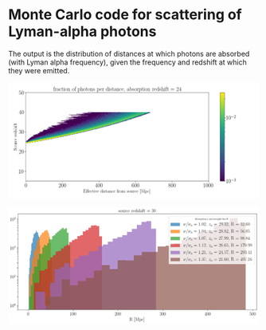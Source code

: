 # Monte Carlo code for scattering of Lyman-alpha photons

The output is the distribution of distances at which photons are absorbed (with Lyman alpha frequency), given the frequency and redshift at which they were emitted.

![distance_distribution](fop.png)


![distance_distribution](dd.png)

